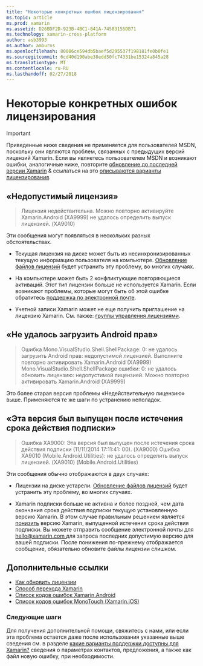 ```yaml
---
title: "Некоторые конкретных ошибок лицензирования"
ms.topic: article
ms.prod: xamarin
ms.assetid: D26BDF2D-923B-4BC1-841A-74583155DB71
ms.technology: xamarin-cross-platform
author: asb3993
ms.author: amburns
ms.openlocfilehash: 80006ce594db5baef5d295537f198181fe0b0fe1
ms.sourcegitcommit: 6cd40d190abe38edd50fc74331be15324a845a28
ms.translationtype: MT
ms.contentlocale: ru-RU
ms.lasthandoff: 02/27/2018
---
```

# <a name="some-specific-licensing-errors"></a>Некоторые конкретных ошибок лицензирования

> [!IMPORTANT]
> Приведенные ниже сведения не применяется для пользователей MSDN, поскольку они являются проблем, связанных с предыдущих версий лицензий Xamarin. Если вы являетесь пользователем MSDN и возникают ошибки, аналогичные ниже, повторите [обновление до последней версии Xamarin](https://developer.xamarin.com/recipes/cross-platform/ide/change_updates_channel/) & ссылаться на это [описываются варианты лицензирования](~/cross-platform/get-started/requirements.md).



## <a name="invalid-license"></a>«Недопустимый лицензия»

> Лицензия недействительна. Можно повторно активируйте Xamarin.Android (XA9999) не удалось определить выпуск лицензией. (XA9010)

Эти сообщения могут появляться в нескольких разных обстоятельствах.

-   Текущая лицензия на диске может быть из несинхронизированных текущую информацию пользователя на компьютере. [Обновление файлов лицензий](~/cross-platform/troubleshooting/legacy-licenses/resync-licenses.md) будет устранить эту проблему, во многих случаях.

-   На компьютере может быть 2 конфликтующие повторяющиеся активаций. Этот тип лицензии больше не используется Xamarin. Если возникают проблемы, которые могут быть об этой ошибке обратитесь [поддержка по электронной почте](https://www.xamarin.com/support).

-   Учетной записи Xamarin может не еще получить приглашение на лицензию Xamarin. См. также: [группы управления лицензиями](~/cross-platform/troubleshooting/legacy-licenses/team-management.md).

## <a name="failed-to-load-android-entitlements"></a>«Не удалось загрузить Android прав»

> Ошибка Mono.VisualStudio.Shell.ShellPackage: 0: не удалось загрузить Android прав: недопустимой лицензией. Выполните повторно активировать Xamarin.Android (XA9999) Mono.VisualStudio.Shell.ShellPackage ошибки: 0: не удалось обновить лицензию: недопустимой лицензией. Можно повторно активировать Xamarin.Android (XA9999)

Это более старая версия проблемы «Недействительную лицензию» выше. Применяются те же шаги по устранению неполадок.

## <a name="this-version-was-released-after-your-subscription-expired"></a>«Эта версия был выпущен после истечения срока действия подписки»

> Ошибка XA9000: Эта версия был выпущен после истечения срока действия подписки (11/11/2014 17:11:41: 00). (XA9000) Ошибка XA9010 (Mobile.Android.Utilities): не удалось определить выпуск лицензией. (XA9010) (Mobile.Android.Utilities)

Эти сообщения обычно отображаются в двух случаях:

-   Лицензии на диске устарели. [Обновление файлов лицензий](~/cross-platform/troubleshooting/legacy-licenses/resync-licenses.md) будет устранить эту проблему, во многих случаях.

-   Xamarin подписки больше не активна и более поздней, чем дата окончания срока действия подписки текущую установленную версию Xamarin. В этом случае правильным решением является [понизить](http://kb.xamarin.com/customer/portal/articles/1699777) версию Xamarin, выпущенной истечения срока действия подписки. Вы можете отправить сообщение электронной почты для [ hello@xamarin.com ](mailto:hello@xamarin.com) для запроса последних допустимую версию для вашей подписки. После понижения по-прежнему отображается сообщение, обязательно обновите файлы лицензии слишком.

## <a name="additional-references"></a>Дополнительные ссылки

-   [Как обновить лицензии](~/cross-platform/troubleshooting/legacy-licenses/resync-licenses.md)
-   [Способ перехода Xamarin](http://kb.xamarin.com/customer/portal/articles/1699777-downgrading)
-   [Список кодов ошибок Xamarin.Android](~/android/troubleshooting/errors.md)
-   [Список кодов ошибок MonoTouch (Xamarin.iOS)](~/ios/troubleshooting/mtouch-errors.md)

### <a name="next-steps"></a>Следующие шаги
Для получения дополнительной помощи, свяжитесь с нами, или если эта проблема остается даже после использования указанные выше сведения см. в разделе [какие варианты поддержки доступны для Xamarin?](~/cross-platform/troubleshooting/support-options.md) сведения о параметрах контактов, предложения, а также как файл новую ошибку, при необходимости.
